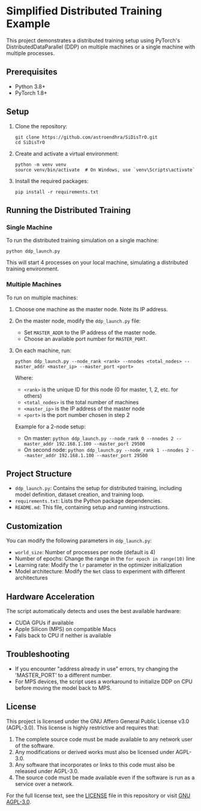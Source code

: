 # Simplified Distributed Training Example

This project demonstrates a distributed training setup using PyTorch's DistributedDataParallel (DDP) on multiple machines or a single machine with multiple processes.

## Prerequisites

- Python 3.8+
- PyTorch 1.8+

## Setup

1. Clone the repository:
   ```
   git clone https://github.com/astroendhra/SiDisTrO.git
   cd SiDisTrO
   ```

2. Create and activate a virtual environment:
   ```
   python -m venv venv
   source venv/bin/activate  # On Windows, use `venv\Scripts\activate`
   ```

3. Install the required packages:
   ```
   pip install -r requirements.txt
   ```

## Running the Distributed Training

### Single Machine

To run the distributed training simulation on a single machine:

```
python ddp_launch.py
```

This will start 4 processes on your local machine, simulating a distributed training environment.

### Multiple Machines

To run on multiple machines:

1. Choose one machine as the master node. Note its IP address.

2. On the master node, modify the `ddp_launch.py` file:
   - Set `MASTER_ADDR` to the IP address of the master node.
   - Choose an available port number for `MASTER_PORT`.

3. On each machine, run:
   ```
   python ddp_launch.py --node_rank <rank> --nnodes <total_nodes> --master_addr <master_ip> --master_port <port>
   ```
   Where:
   - `<rank>` is the unique ID for this node (0 for master, 1, 2, etc. for others)
   - `<total_nodes>` is the total number of machines
   - `<master_ip>` is the IP address of the master node
   - `<port>` is the port number chosen in step 2

   Example for a 2-node setup:
   - On master: `python ddp_launch.py --node_rank 0 --nnodes 2 --master_addr 192.168.1.100 --master_port 29500`
   - On second node: `python ddp_launch.py --node_rank 1 --nnodes 2 --master_addr 192.168.1.100 --master_port 29500`

## Project Structure

- `ddp_launch.py`: Contains the setup for distributed training, including model definition, dataset creation, and training loop.
- `requirements.txt`: Lists the Python package dependencies.
- `README.md`: This file, containing setup and running instructions.

## Customization

You can modify the following parameters in `ddp_launch.py`:

- `world_size`: Number of processes per node (default is 4)
- Number of epochs: Change the range in the `for epoch in range(10)` line
- Learning rate: Modify the `lr` parameter in the optimizer initialization
- Model architecture: Modify the `Net` class to experiment with different architectures

## Hardware Acceleration

The script automatically detects and uses the best available hardware:
- CUDA GPUs if available
- Apple Silicon (MPS) on compatible Macs
- Falls back to CPU if neither is available

## Troubleshooting

- If you encounter "address already in use" errors, try changing the 'MASTER_PORT' to a different number.
- For MPS devices, the script uses a workaround to initialize DDP on CPU before moving the model back to MPS.

## License

This project is licensed under the GNU Affero General Public License v3.0 (AGPL-3.0). This license is highly restrictive and requires that:

1. The complete source code must be made available to any network user of the software.
2. Any modifications or derived works must also be licensed under AGPL-3.0.
3. Any software that incorporates or links to this code must also be released under AGPL-3.0.
4. The source code must be made available even if the software is run as a service over a network.

For the full license text, see the [LICENSE](LICENSE) file in this repository or visit [GNU AGPL-3.0](https://www.gnu.org/licenses/agpl-3.0.en.html).

